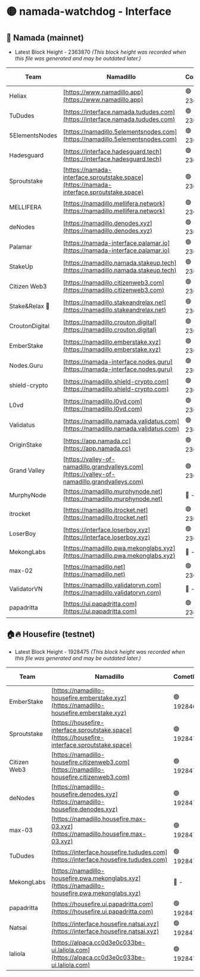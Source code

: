 # 🟡 namada-watchdog - Interface

## 🚀 Namada (mainnet)
- Latest Block Height - 2363870 *(This block height was recorded when this file was generated and may be outdated later.)*

| Team | Namadillo | CometBFT | Indexer | MASP Indexer |
|-|-|-|-|-|
| Heliax | [https://www.namadillo.app](https://www.namadillo.app) | 🟢 2363852 | 🟢 2363852 | 🟢 2363851 |
| TuDudes | [https://interface.namada.tududes.com](https://interface.namada.tududes.com) | 🟢 2363852 | 🟢 2363852 | 🟢 2363852 |
| 5ElementsNodes | [https://namadillo.5elementsnodes.com](https://namadillo.5elementsnodes.com) | 🟢 2363852 | 🟢 2363852 | 🟢 2363852 |
| Hadesguard | [https://interface.hadesguard.tech](https://interface.hadesguard.tech) | 🟢 2363853 | 🟢 2363853 | 🟢 2363853 |
| Sproutstake | [https://namada-interface.sproutstake.space](https://namada-interface.sproutstake.space) | 🟢 2363853 | 🟢 2363853 | 🟢 2363853 |
| MELLIFERA | [https://namadillo.mellifera.network](https://namadillo.mellifera.network) | 🟢 2363854 | 🟢 2363854 | 🟢 2363854 |
| deNodes | [https://namadillo.denodes.xyz](https://namadillo.denodes.xyz) | 🟢 2363855 | 🟢 2363855 | 🟢 2363855 |
| Palamar | [https://namada-interface.palamar.io](https://namada-interface.palamar.io) | 🟢 2363856 | 🟢 2363856 | 🟢 2363856 |
| StakeUp | [https://namadillo.namada.stakeup.tech](https://namadillo.namada.stakeup.tech) | 🟢 2363857 | 🟢 2363857 | 🟢 2363856 |
| Citizen Web3 | [https://namadillo.citizenweb3.com](https://namadillo.citizenweb3.com) | 🟢 2363857 | 🟢 2363857 | 🟢 2363857 |
| Stake&Relax 🦥 | [https://namadillo.stakeandrelax.net](https://namadillo.stakeandrelax.net) | 🟢 2363858 | 🟢 2363858 | 🟢 2363858 |
| CroutonDigital | [https://namadillo.crouton.digital](https://namadillo.crouton.digital) | 🟢 2363859 | 🟢 2363859 | 🟢 2363859 |
| EmberStake | [https://namadillo.emberstake.xyz](https://namadillo.emberstake.xyz) | 🟢 2363859 | 🟢 2363859 | 🟢 2363859 |
| Nodes.Guru | [https://namada-interface.nodes.guru](https://namada-interface.nodes.guru) | 🟢 2363860 | 🟢 2363860 | 🟢 2363860 |
| shield-crypto | [https://namadillo.shield-crypto.com](https://namadillo.shield-crypto.com) | 🟢 2363861 | 🔴 2359007 | 🟢 2363861 |
| L0vd | [https://namadillo.l0vd.com](https://namadillo.l0vd.com) | 🟢 2363862 | 🟢 2363861 | 🟢 2363862 |
| Validatus | [https://namadillo.namada.validatus.com](https://namadillo.namada.validatus.com) | 🟢 2363863 | 🟢 2363862 | 🟢 2363862 |
| OriginStake | [https://app.namada.cc](https://app.namada.cc) | 🟢 2363863 | 🟢 2363863 | 🟢 2363863 |
| Grand Valley | [https://valley-of-namadillo.grandvalleys.com](https://valley-of-namadillo.grandvalleys.com) | 🟢 2363864 | 🟢 2363863 | 🟢 2363864 |
| MurphyNode | [https://namadillo.murphynode.net](https://namadillo.murphynode.net) | 🔴 - | 🔴 - | 🔴 - |
| itrocket | [https://namadillo.itrocket.net](https://namadillo.itrocket.net) | 🟢 2363866 | 🟢 2363866 | 🟢 2363866 |
| LoserBoy | [https://interface.loserboy.xyz](https://interface.loserboy.xyz) | 🟢 2363867 | 🟢 2363867 | 🟢 2363867 |
| MekongLabs | [https://namadillo.pwa.mekonglabs.xyz](https://namadillo.pwa.mekonglabs.xyz) | 🔴 - | 🔴 - | 🔴 - |
| max-02 | [https://namadillo.net](https://namadillo.net) | 🟢 2363868 | 🟢 2363868 | 🟢 2363868 |
| ValidatorVN | [https://namadillo.validatorvn.com](https://namadillo.validatorvn.com) | 🔴 - | 🔴 - | 🔴 - |
| papadritta | [https://ui.papadritta.com](https://ui.papadritta.com) | 🟢 2363870 | 🟢 2363870 | 🟢 2363870 |

## 🏠🔥 Housefire (testnet)
- Latest Block Height - 1928475 *(This block height was recorded when this file was generated and may be outdated later.)*

| Team | Namadillo | CometBFT | Indexer | MASP Indexer |
|-|-|-|-|-|
| EmberStake | [https://namadillo-housefire.emberstake.xyz](https://namadillo-housefire.emberstake.xyz) | 🟢 1928469 | 🟢 1928469 | 🟢 1928470 |
| Sproutstake | [https://housefire-interface.sproutstake.space](https://housefire-interface.sproutstake.space) | 🟢 1928470 | 🟢 1928470 | 🟢 1928470 |
| Citizen Web3 | [https://namadillo-housefire.citizenweb3.com](https://namadillo-housefire.citizenweb3.com) | 🟢 1928471 | 🔴 1887621 | 🟢 1928471 |
| deNodes | [https://namadillo-housefire.denodes.xyz](https://namadillo-housefire.denodes.xyz) | 🟢 1928472 | 🔴 1890250 | 🟢 1928472 |
| max-03 | [https://namadillo.housefire.max-03.xyz](https://namadillo.housefire.max-03.xyz) | 🟢 1928472 | 🟢 1928472 | 🟢 1928472 |
| TuDudes | [https://interface.housefire.tududes.com](https://interface.housefire.tududes.com) | 🟢 1928473 | 🔴 1896505 | 🟢 1928473 |
| MekongLabs | [https://namadillo-housefire.pwa.mekonglabs.xyz](https://namadillo-housefire.pwa.mekonglabs.xyz) | 🔴 - | 🔴 - | 🔴 - |
| papadritta | [https://housefire.ui.papadritta.com](https://housefire.ui.papadritta.com) | 🟢 1928474 | 🟢 1928474 | 🟢 1928474 |
| Natsai | [https://interface.housefire.natsai.xyz](https://interface.housefire.natsai.xyz) | 🟢 1928475 | 🟢 1928475 | 🟢 1928475 |
| laliola | [https://alpaca.cc0d3e0c033be-ui.laliola.com](https://alpaca.cc0d3e0c033be-ui.laliola.com) | 🟢 1928475 | 🟢 1928475 | 🟢 1928475 |


